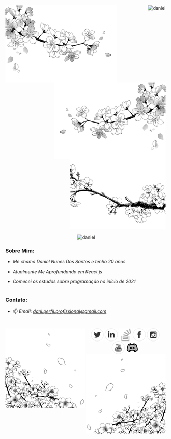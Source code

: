 
<div >
<img align="left" width="350px" heigth="100px" src="https://github.com/Stilyx/Readme-images/blob/main/header-left-flower.png" /><img align="right" width="350px" heigth="100px" src="https://github.com/Stilyx/Readme-images/blob/main/header-right-flower.png" />
</div>




 

    
    
 <div align="right"> 
 <img  width="350px"  src="https://github-readme-stats.vercel.app/api/top-langs/?username=Stilyx&layout=compact&langs_count=7&theme=dracula" alt="daniel"/><img  width="300px" src= "https://github.com/Stilyx/Readme-images/blob/main/main-right-flower.png" />  
  </div>


  
 <p align="center">    
&nbsp;<img height="220px" src="https://github-readme-stats.vercel.app/api?username=Stilyx&show_icons=true&theme=dracula&include_all_commits=true&count_private=true" alt="daniel"/></p>

    
   
  <h3>
  Sobre Mim:
  </h3>

 <div>
  
  - *Me chamo Daniel Nunes Dos Santos e tenho 20 anos*  

  - *Atualmente Me Aprofundando em React.js* 
 
  - *Comecei os estudos sobre programação no início de 2021*
    
  </div>


  #
  
 
  

  <h3>
    Contato:
  </h3>
  
<div>
 
  - 📫 *Email: dani.perfil.profissional@gmail.com*
  
<div>

#
  
  
  <div align="center">
<img align="left" width="250px" heigth="200px" src="https://github.com/Stilyx/Readme-images/blob/main/footer-left-flower.png" /><a href="https://twitter.com/ChorusDan" target="_blank"><img align="center" src="https://github.com/Stilyx/Readme-images/blob/main/twitter-icon.png" alt="ChorusDan_" height="40" width="40px" /></a>
<a href="https://www.linkedin.com/in/stilyx/" target="blank"><img align="center" src="https://github.com/Stilyx/Readme-images/blob/main/linkedin-icon.png" alt="daniel-linkedin-profile" height="40" width="40px" /></a>
<a href="#########" target="blank"><img align="center" src="https://github.com/Stilyx/Readme-images/blob/main/1217146_stackoverflow_icon.png" alt="daniel-stackoverflow-profile" height="40" width="40px" /></a>
<a href="https://www.facebook.com/profile.php?viewas=100000686899395&id=100009231604628" target="blank"><img align="center" src="https://github.com/Stilyx/Readme-images/blob/main/facebook-icon.png" alt="daniel-facebook-profile" height="40" width="40px" /></a>
<a href="https://www.instagram.com/dhan.moon/" target="blank"><img align="center" src="https://github.com/Stilyx/Readme-images/blob/main/instagram-icon.png" alt="daniel-instagram-profile" height="40" width="40px" /></a>
<a href="https://www.youtube.com/channel/UC_fpOX6KLDpRHScUEzzUe8A" target="blank"><img align="center" src="https://github.com/Stilyx/Readme-images/blob/main/youtube-icon.png" alt="daniel-youtube-profile" height="40" width="40px" /></a>
<a href="https://discord.gg/VR7f5jQY9N" target="_blank"><img align="center" src="https://github.com/Stilyx/Readme-images/blob/main/discord-definitive.png" alt="programação-curso-discord" height="40" width="40px" /></a><img align="right" width="250px" heigth="200px" src="https://github.com/Stilyx/Readme-images/blob/main/footer-right-flower.png" />
  </div>



<!--
**Stilyx/Stilyx** is a ✨ _special_ ✨ repository because its `README.md` (this file) appears on your GitHub profile.

320px

Here are some ideas to get you started:

- 🔭 I’m currently working on ...
- 🌱 I’m currently learning ...
- 👯 I’m looking to collaborate on ...
- 🤔 I’m looking for help with ...
- 💬 Ask me about ...
- 📫 How to reach me: ...
- 😄 Pronouns: ...
- ⚡ Fun fact: ...
-->
